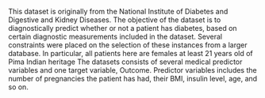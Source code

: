 This dataset is originally from the National Institute of Diabetes and Digestive and Kidney Diseases. The objective of the dataset is to diagnostically predict whether or not a patient has diabetes, based on certain diagnostic measurements included in the dataset. Several constraints were placed on the selection of these instances from a larger database. In particular, all patients here are females at least 21 years old of Pima Indian heritage
The datasets consists of several medical predictor variables and one target variable, Outcome. Predictor variables includes the number of pregnancies the patient has had, their BMI, insulin level, age, and so on.
